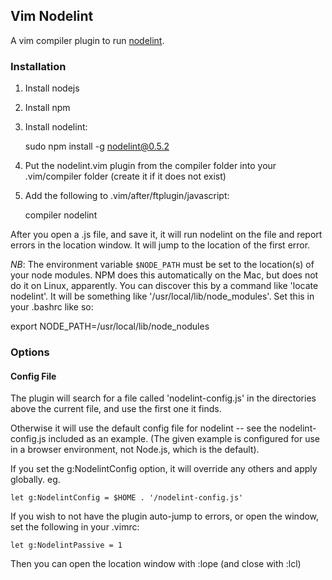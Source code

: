 ## Vim Nodelint

A vim compiler plugin to run [nodelint](https://github.com/tav/nodelint).

### Installation 

1. Install nodejs
2. Install npm
3. Install nodelint:

    sudo npm install -g nodelint@0.5.2

4. Put the nodelint.vim plugin from the compiler folder into your .vim/compiler folder (create it if it does not exist)
5. Add the following to .vim/after/ftplugin/javascript:

    compiler nodelint

After you open a .js file, and save it, it will run nodelint on the file and report errors in the location window.
It will jump to the location of the first error.

_NB_: The environment variable `$NODE_PATH` must be set to the location(s) of your node modules. NPM does this automatically on the Mac,
but does not do it on Linux, apparently. You can discover this by a command like 'locate nodelint'.
It will be something like '/usr/local/lib/node_modules'. Set this in your .bashrc like so:

  export NODE_PATH=/usr/local/lib/node_nodules

### Options

#### Config File

The plugin will search for a file called 'nodelint-config.js' in the directories above the current
file, and use the first one it finds.

Otherwise it will use the default config file for nodelint -- see the nodelint-config.js included as
an example. (The given example is configured for use in a browser environment, not Node.js, which is
the default).

If you set the g:NodelintConfig option, it will override any others and apply globally.
eg.

    let g:NodelintConfig = $HOME . '/nodelint-config.js'

If you wish to not have the plugin auto-jump to errors, or open the window, set the following in
your .vimrc:

    let g:NodelintPassive = 1

Then you can open the location window with :lope (and close with :lcl)
